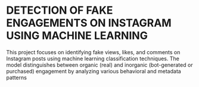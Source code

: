 # DETECTION OF FAKE ENGAGEMENTS ON INSTAGRAM USING MACHINE LEARNING
This project focuses on identifying fake views, likes, and comments on Instagram posts using machine learning classification techniques. The model distinguishes between organic (real) and inorganic (bot-generated or purchased) engagement by analyzing various behavioral and metadata patterns
